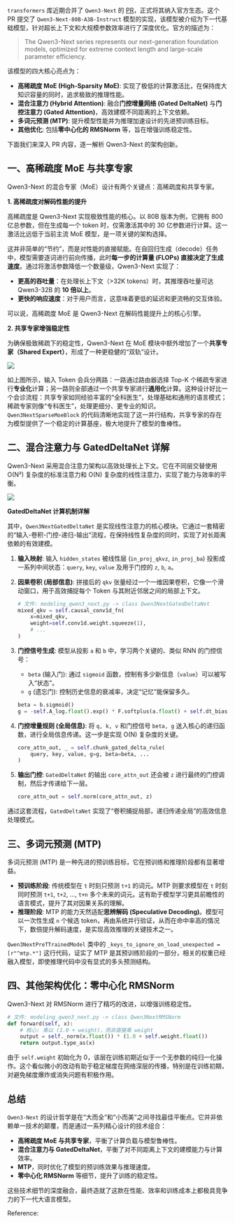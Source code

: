 
`transformers` 库近期合并了 `Qwen3-Next` 的 [PR](https://github.com/huggingface/transformers/pull/40771/)，正式将其纳入官方生态。这个 PR 提交了 `Qwen3-Next-80B-A3B-Instruct` 模型的实现，该模型被介绍为下一代基础模型，针对超长上下文和大规模参数效率进行了深度优化。官方的描述为：

> The Qwen3-Next series represents our next-generation foundation models, optimized for extreme context length and large-scale parameter efficiency.


该模型的四大核心亮点为：

-   **高稀疏度 MoE (High-Sparsity MoE)**: 实现了极低的计算激活比，在保持庞大知识容量的同时，追求极致的推理性能。
-   **混合注意力 (Hybrid Attention)**: 融合**门控增量网络 (Gated DeltaNet)** 与**门控注意力 (Gated Attention)**，高效建模不同距离的上下文依赖。
-   **多词元预测 (MTP)**: 提升模型性能并为推理加速设计的先进预训练目标。
-   **其他优化**: 包括**零中心化的 RMSNorm** 等，旨在增强训练稳定性。

下面我们来深入 PR 内容，逐一解析 Qwen3-Next 的架构创新。

## 一、高稀疏度 MoE 与共享专家

Qwen3-Next 的混合专家（MoE）设计有两个关键点：高稀疏度和共享专家。

**1. 高稀疏度对解码性能的提升**

高稀疏度是 Qwen3-Next 实现极致性能的核心。以 80B 版本为例，它拥有 800 亿总参数，但在生成每一个 token 时，仅需激活其中的 30 亿参数进行计算。这一激活比远低于当前主流 MoE 模型，是一项关键的架构选择。

这并非简单的“节约”，而是对性能的直接赋能。在自回归生成（decode）任务中，模型需要逐词进行前向传播，此时**每一步的计算量 (FLOPs) 直接决定了生成速度**。通过将激活参数降低一个数量级，Qwen3-Next 实现了：

-   **更高的吞吐量**：在处理长上下文（>32K tokens）时，其推理吞吐量可达 Qwen3-32B 的 **10 倍以上**。
-   **更快的响应速度**：对于用户而言，这意味着更低的延迟和更流畅的交互体验。

可以说，高稀疏度 MoE 是 Qwen3-Next 在解码性能提升上的核心引擎。

**2. 共享专家增强稳定性**

为确保极致稀疏下的稳定性，Qwen3-Next 在 MoE 模块中额外增加了一个**共享专家（Shared Expert）**，形成了一种更稳健的“双轨”设计。

![](https://gitee.com/wangzhaode/asset/raw/main-md2zhihu-asset@main-md2zhihu-asset/qwen3-next/flowchartTDAHiddenState--TokenBS-9c9a205c92d10497.jpg)

如上图所示，输入 Token 会兵分两路：一路通过路由器选择 Top-K 个稀疏专家进行**专业化**计算；另一路则全部通过一个共享专家进行**通用化**计算。这种设计好比一个会诊流程：共享专家如同经验丰富的“全科医生”，处理基础和通用的语言模式；稀疏专家则像“专科医生”，处理更细分、更专业的知识。`Qwen3NextSparseMoeBlock` 的代码清晰地实现了这一并行结构，共享专家的存在为模型提供了一个稳定的计算基座，极大地提升了模型的鲁棒性。

## 二、混合注意力与 GatedDeltaNet 详解

Qwen3-Next 采用混合注意力架构以高效处理长上下文。它在不同层交替使用 O(N²) 复杂度的标准注意力和 O(N) 复杂度的线性注意力，实现了能力与效率的平衡。

![](https://gitee.com/wangzhaode/asset/raw/main-md2zhihu-asset@main-md2zhihu-asset/qwen3-next/graphLRInput--Layer_iLayeribrbGa-4469d8b3dfc33cf0.jpg)

**GatedDeltaNet 计算机制详解**

其中，`Qwen3NextGatedDeltaNet` 是实现线性注意力的核心模块。它通过一套精密的“输入-卷积-门控-递归-输出”流程，在保持线性复杂度的同时，实现了对长距离依赖的有效建模。

1.  **输入映射**: 输入 `hidden_states` 被线性层 (`in_proj_qkvz`, `in_proj_ba`) 投影成一系列中间状态：`query`, `key`, `value` 及用于门控的 `z`, `b`, `a`。

1.  **因果卷积 (局部信息)**: 拼接后的 `qkv` 张量经过一个一维因果卷积，它像一个滑动窗口，用于高效捕捉每个 Token 与其附近邻居之间的局部上下文。

    ```python
    # 文件: modeling_qwen3_next.py -> class Qwen3NextGatedDeltaNet
    mixed_qkv = self.causal_conv1d_fn(
        x=mixed_qkv,
        weight=self.conv1d.weight.squeeze(1),
        # ...
    )
    ```

1.  **门控信号生成**: 模型从投影 `a` 和 `b` 中，学习两个关键的、类似 RNN 的门控信号：

    -   `beta` (输入门): 通过 `sigmoid` 函数，控制有多少新信息（`value`）可以被写入“状态”。
    -   `g` (遗忘门): 控制历史信息的衰减率，决定“记忆”能保留多久。

    ```python
    beta = b.sigmoid()
    g = -self.A_log.float().exp() * F.softplus(a.float() + self.dt_bias)
    ```

1.  **门控增量规则 (全局信息)**: 将 `q, k, v` 和门控信号 `beta, g` 送入核心的递归函数，进行全局信息传递。这一步是实现 O(N) 复杂度的关键。

    ```python
    core_attn_out, _ = self.chunk_gated_delta_rule(
        query, key, value, g=g, beta=beta, ...
    )
    ```

1.  **输出门控**: `GatedDeltaNet` 的输出 `core_attn_out` 还会被 `z` 进行最终的门控调制，然后才传递给下一层。

    ```python
    core_attn_out = self.norm(core_attn_out, z)
    ```

通过这套流程，`GatedDeltaNet` 实现了“卷积捕捉局部，递归传递全局”的高效信息处理模式。

## 三、多词元预测 (MTP)

多词元预测 (MTP) 是一种先进的预训练目标，它在预训练和推理阶段都有显著增益。

-   **预训练阶段**: 传统模型在 `t` 时刻只预测 `t+1` 的词元。MTP 则要求模型在 `t` 时刻同时预测 `t+1`, `t+2`, ..., `t+n` 多个未来的词元。这有助于模型学习更具前瞻性的语言模式，提升了其对因果关系的理解。
-   **推理阶段**: MTP 的能力天然适配**思辨解码 (Speculative Decoding)**。模型可以一次性生成 `n` 个候选 token，再由系统并行验证，从而在命中率高的情况下，数倍提升解码速度，是实现高效推理的关键技术之一。

`Qwen3NextPreTTrainedModel` 类中的 `_keys_to_ignore_on_load_unexpected = [r"^mtp.*"]` 这行代码，证实了 MTP 是其预训练阶段的一部分，相关的权重已经融入模型，即使推理代码中没有显式的多头预测结构。

## 四、其他架构优化：零中心化 RMSNorm

Qwen3-Next 对 RMSNorm 进行了精巧的改进，以增强训练稳定性。

```python
# 文件: modeling_qwen3_next.py -> class Qwen3NextRMSNorm
def forward(self, x):
    # 核心: 乘以 (1.0 + weight)，而非直接乘 weight
    output = self._norm(x.float()) * (1.0 + self.weight.float())
    return output.type_as(x)
```

由于 `self.weight` 初始化为 0，该层在训练初期近似于一个无参数的纯归一化操作。这个看似微小的改动有助于稳定梯度在网络深层的传播，特别是在训练初期，对避免梯度爆炸或消失问题有积极作用。

## 总结

`Qwen3-Next` 的设计哲学是在“大而全”和“小而美”之间寻找最佳平衡点。它并非依赖单一技术的颠覆，而是通过一系列精心设计的技术组合：

-   **高稀疏度 MoE 与共享专家**，平衡了计算负载与模型鲁棒性。
-   **混合注意力与 GatedDeltaNet**，平衡了对不同距离上下文的建模能力与计算效率。
-   **MTP**，同时优化了模型的预训练效果与推理速度。
-   **零中心化 RMSNorm** 等细节，提升了训练的稳定性。

这些技术细节的深度融合，最终造就了这款在性能、效率和训练成本上都极具竞争力的下一代大语言模型。



Reference:


